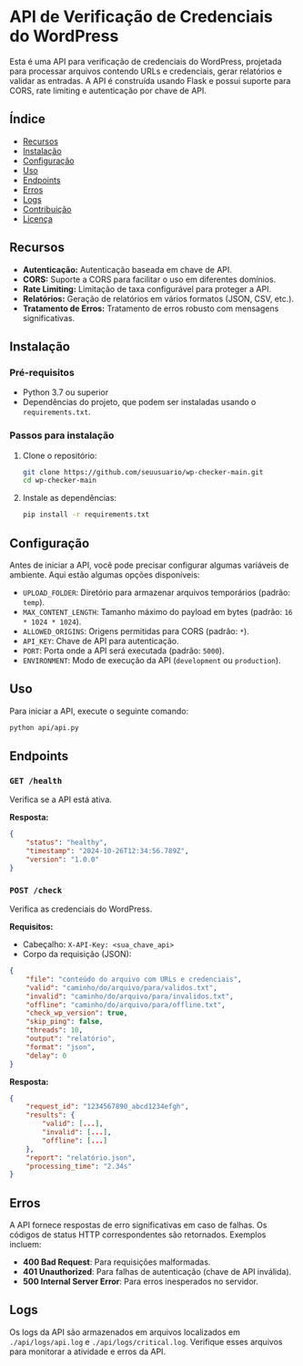 # API de Verificação de Credenciais do WordPress

Esta é uma API para verificação de credenciais do WordPress, projetada para processar arquivos contendo URLs e credenciais, gerar relatórios e validar as entradas. A API é construída usando Flask e possui suporte para CORS, rate limiting e autenticação por chave de API.

## Índice

- [Recursos](#recursos)
- [Instalação](#instalação)
- [Configuração](#configuração)
- [Uso](#uso)
- [Endpoints](#endpoints)
- [Erros](#erros)
- [Logs](#logs)
- [Contribuição](#contribuição)
- [Licença](#licença)

## Recursos

- **Autenticação:** Autenticação baseada em chave de API.
- **CORS:** Suporte a CORS para facilitar o uso em diferentes domínios.
- **Rate Limiting:** Limitação de taxa configurável para proteger a API.
- **Relatórios:** Geração de relatórios em vários formatos (JSON, CSV, etc.).
- **Tratamento de Erros:** Tratamento de erros robusto com mensagens significativas.

## Instalação

### Pré-requisitos

- Python 3.7 ou superior
- Dependências do projeto, que podem ser instaladas usando o `requirements.txt`.

### Passos para instalação

1. Clone o repositório:

   ```bash
   git clone https://github.com/seuusuario/wp-checker-main.git
   cd wp-checker-main
   ```

2. Instale as dependências:

   ```bash
   pip install -r requirements.txt
   ```

## Configuração

Antes de iniciar a API, você pode precisar configurar algumas variáveis de ambiente. Aqui estão algumas opções disponíveis:

- `UPLOAD_FOLDER`: Diretório para armazenar arquivos temporários (padrão: `temp`).
- `MAX_CONTENT_LENGTH`: Tamanho máximo do payload em bytes (padrão: `16 * 1024 * 1024`).
- `ALLOWED_ORIGINS`: Origens permitidas para CORS (padrão: `*`).
- `API_KEY`: Chave de API para autenticação.
- `PORT`: Porta onde a API será executada (padrão: `5000`).
- `ENVIRONMENT`: Modo de execução da API (`development` ou `production`).

## Uso

Para iniciar a API, execute o seguinte comando:

```bash
python api/api.py
```

## Endpoints

### `GET /health`

Verifica se a API está ativa.

**Resposta:**

```json
{
    "status": "healthy",
    "timestamp": "2024-10-26T12:34:56.789Z",
    "version": "1.0.0"
}
```

### `POST /check`

Verifica as credenciais do WordPress.

**Requisitos:**

- Cabeçalho: `X-API-Key: <sua_chave_api>`
- Corpo da requisição (JSON):

```json
{
    "file": "conteúdo do arquivo com URLs e credenciais",
    "valid": "caminho/do/arquivo/para/validos.txt",
    "invalid": "caminho/do/arquivo/para/invalidos.txt",
    "offline": "caminho/do/arquivo/para/offline.txt",
    "check_wp_version": true,
    "skip_ping": false,
    "threads": 10,
    "output": "relatório",
    "format": "json",
    "delay": 0
}
```

**Resposta:**

```json
{
    "request_id": "1234567890_abcd1234efgh",
    "results": {
        "valid": [...],
        "invalid": [...],
        "offline": [...]
    },
    "report": "relatório.json",
    "processing_time": "2.34s"
}
```

## Erros

A API fornece respostas de erro significativas em caso de falhas. Os códigos de status HTTP correspondentes são retornados. Exemplos incluem:

- **400 Bad Request**: Para requisições malformadas.
- **401 Unauthorized**: Para falhas de autenticação (chave de API inválida).
- **500 Internal Server Error**: Para erros inesperados no servidor.

## Logs

Os logs da API são armazenados em arquivos localizados em `./api/logs/api.log` e `./api/logs/critical.log`. Verifique esses arquivos para monitorar a atividade e erros da API.

